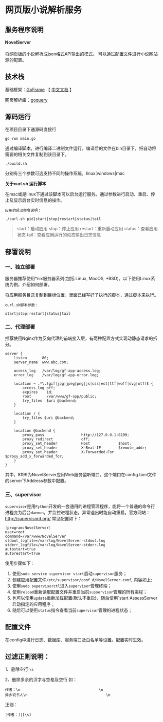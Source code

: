 # 网页版小说解析服务

## 服务程序说明

#### NovelServer 

将网页版的小说解析成json格式API输出的模式。
可以通过配置文件进行小说网站源的配置。

## 技术栈

基础框架：[GoFrame](https://github.com/gogf/gf) 【 [中文文档](https://goframe.org/index) 】

网页解析库：[goquery](https://github.com/PuerkitoBio/goquery)     


## 源码运行

在项目目录下通源码直接行

`go run main.go`

通过编译脚本，进行编译二进制文件运行。编译后的文件在bin目录下，把自动将需要的相关文件复制到该目录下。

`./build.sh`

分别有三个参数可选支持不同的操作系统，linux|windows|mac

**关于curl.sh 运行脚本**

在mac或是linux下通过该脚本可以后台运行服务。通过参数进行启动、重启、停止及显示后台实时信息的操作。

```
应用的启动命令说明：

./curl.sh pid|start|stop|restart|status|tail

```

> start：启动应用
> stop：停止应用
> restart：重新启动应用
> status：查看应用状态
> tail：查看应用运行的动态输出日志信息



## 部署说明

### 一、独立部署

服务器推荐使用*nix服务器系列(包括:Linux, MacOS, *BSD)，以下使用Linux系统为例，介绍如何部署。

将应用服务目录复制到目标位置，里面已经写好了执行的脚本，通过脚本来执行。

```
curl.sh脚本参数：

start|stop|restart|status|tail

```
### 二、代理部署

推荐使用Nginx作为反向代理的前端接入层，有两种配置方式实现动静态请求的拆分。

```
server {
    listen       80;
    server_name  www.abc.com;

    access_log   /var/log/gf-app-access.log;
    error_log    /var/log/gf-app-error.log;

    location ~ .*\.(gif|jpg|jpeg|png|js|css|eot|ttf|woff|svg|otf)$ {
        access_log off;
        expires    1d;
        root       /var/www/gf-app/public;
        try_files  $uri @backend;
    }

    location / {
        try_files $uri @backend;
    }

    location @backend {
        proxy_pass                 http://127.0.0.1:8199;
        proxy_redirect             off;
        proxy_set_header           Host             $host;
        proxy_set_header           X-Real-IP        $remote_addr;
        proxy_set_header           X-Forwarded-For  $proxy_add_x_forwarded_for;
    }
}

```

其中，8199为NovelServer应用Web服务监听端口。这个端口在config.toml文件的server下Address参数中配置。

### 三、supervisor

`supervisor`是用`Python`开发的一套通用的进程管理程序，能将一个普通的命令行进程变为后台`daemon`，并监控进程状态，异常退出时能自动重启。官方网站：http://supervisord.org/ 常见配置如下：

```undefined
[program:NovelServer]
user=root
command=/var/www/NovelServer
stdout_logfile=/var/log/NovelServer-stdout.log
stderr_logfile=/var/log/NovelServer-stderr.log
autostart=true
autorestart=true
```

使用步骤如下：

1. 使用`sudo service supervisor start`启动`supervisor`服务；
2. 创建应用配置文件`/etc/supervisor/conf.d/NovelServer.conf`, 内容如上;
3. 使用`sudo supervisorctl`进入`supervisor`管理终端；
4. 使用`reload`重新读取配置文件并重启当前`supoervisor`管理的所有进程；
5. 也可以使用`update`重新加载配置(默认不重启)，随后使用`start AssessServer启动指定的应用程序；
6. 随后可以使用`status`指令查看当前`supervisor`管理的进程状态；

## 配置文件

在config中进行日志、数据库、服务端口及白名单等设置。配置实时生效。





## 过滤正则说明：

1、删除空行
`
 \s
`

2、删除多余的汉字与空格及空行
如：
```
作者：\n                                    \n                                        异乡说书人\n                                    \n                                
```
正则：

`
[作者：]|[\s]
`
